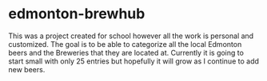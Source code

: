 # edmonton-brewhub
This was a project created for school however all the work is personal and customized. The goal is to be able to categorize all the local Edmonton beers and the Breweries that they are located at. Currently it is going to start small with only 25 entries but hopefully it will grow as I continue to add new beers. 
